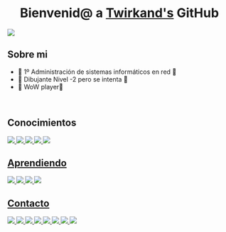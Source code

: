 <div align="center">
<h1 align="center">Bienvenid@ a <a href="https://github.com/Twirkand" text-decoration-line: none>Twirkand's</a> GitHub</h1>
</div>
<img src="x">

## Sobre mi

- 💾 1º Administración de sistemas informáticos en red 💾
- 🐖 Dibujante Nivel -2 pero se intenta 🐖         
- 📜 WoW player📜
<br>

## Conocimientos

<a href="https://www.microsoft.com/es-es/windows" text-decoration-line: none>
  <img src = "https://img.shields.io/badge/Windows-0078D6?style=flat-square&logoColor=white"/>
  
<a href="https://ubuntu.com/">
  <img src = "https://img.shields.io/badge/Ubuntu-E95420?style=flat-square&logo=ubuntu&logoColor=white"/>
  
<a href="https://linuxmint.com">
  <img src = "https://img.shields.io/badge/Linux_Mint-87CF3E?style=flat-square&logo=linux-mint&logoColor=white"/>
  
<a href="https://developer.mozilla.org/es/docs/Web/HTML">
  <img src = "https://img.shields.io/badge/HTML-239120?style=flat-square&logo=html5&logoColor=white"/>
  
<a href="https://developer.mozilla.org/es/docs/Web/CSS">
  <img src = "https://img.shields.io/badge/CSS-239120?&style=flat-square&logo=css3&logoColor=white"/>
  

<br>

## Aprendiendo

<a href="https://developer.mozilla.org/es/docs/Web/JavaScript">
  <img src = "https://img.shields.io/badge/-JavaScript-black?style=flat-square&logo=javascript"/>
  
<a href="https://www.java.com/">
  <img src = "https://img.shields.io/badge/-Java-007396?style=flat-square&logo=java"/>
  
<a href="https://www.python.org">
  <img src = "https://img.shields.io/badge/Python-14354C?style=flat-square&logo=python&logoColor=white"/>
  
<a href="https://isocpp.org">
  <img src = "https://img.shields.io/badge/-C++-007ACC?style=flat-square&logo=cplusplus&logoColor=white"/>
  

## Contacto

<a href="https://www.youtube.com/@Twirkand">
  <img src = "https://img.shields.io/badge/YouTube-FF0000?style=flat-square&logo=youtube&logoColor=white"/>
  
<a href="x">
  <img src = "https://img.shields.io/badge/Reddit-FF4500?style=flat-square&logo=reddit&logoColor=white"/>
  
<a href="https://github.com/Twirkand">
  <img src = "https://img.shields.io/badge/-GitHub-181717?style=flat-square&logo=github"/>
  
<a href="https://www.instagram.com/1_am_nauchi/">
  <img src = "https://img.shields.io/badge/Instagram-E4405F?style=flat-square&logo=instagram&logoColor=white"/>
  
<a href="https://x.com/Twirkand">
  <img src = "https://img.shields.io/badge/Twitter-1DA1F2?style=flat-square&logo=twitter&logoColor=white"/>
  
<a href="https://t.me/Twirkand">
  <img src = "https://img.shields.io/badge/Telegram-2CA5E0?style=flat-square&logo=telegram&logoColor=white"/>
  
<a href="ari.09.tt@gmail.com">
  <img src = "https://img.shields.io/badge/Gmail-D14836?style=flat-square&logo=gmail&logoColor=white"/>
  
<a href="https://steamcommunity.com/id/Twirkand">
  <img src = "https://img.shields.io/badge/Steam-000000?style=flat-square&logo=steam&logoColor=white"/>
